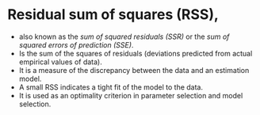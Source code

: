  # Residual sum of squares (RSS), 
 * also known as the _sum of squared residuals (SSR)_ or the _sum of squared errors of prediction (SSE)_. 
 * Is the sum of the squares of residuals (deviations predicted from actual empirical values of data). 
 * It is a measure of the discrepancy between the data and an estimation model. 
 * A small RSS indicates a tight fit of the model to the data.
 * It is used as an optimality criterion in parameter selection and model selection.
